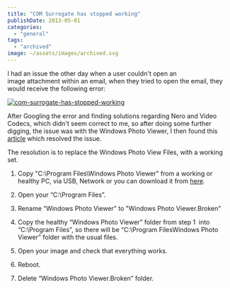 ```yaml
---
title: "COM Surrogate has stopped working"
publishDate: 2013-05-01
categories: 
  - "general"
tags: 
  - "archived"
image: ~/assets/images/archived.svg
---
```


I had an issue the other day when a user couldn't open an image attachment within an email, when they tried to open the email, they would receive the following error:

[![com-surrogate-has-stopped-working](/images/com-surrogate-has-stopped-working.png)](/images/com-surrogate-has-stopped-working/)

After Googling the error and finding solutions regarding Nero and Video Codecs, which didn't seem correct to me, so after doing some further digging, the issue was with the Windows Photo Viewer, I then found this [article](https://blog.nolar.info/com-surrogate-has-stopped-working-in-windows-photo-viewer/) which resolved the issue.

The resolution is to replace the Windows Photo View Files, with a working set.

1. Copy "C:\\Program Files\\Windows Photo Viewer" from a working or healthy PC, via USB, Network or you can download it from [here](https://sdrv.ms/17uSSOM).

2. Open your “C:\\Program Files”.

3. Rename “Windows Photo Viewer” to "Windows Photo Viewer.Broken"

4. Copy the healthy “Windows Photo Viewer” folder from step 1  into “C:\\Program Files”, so there will be “C:\\Program FilesWindows Photo Viewer” folder with the usual files.

5. Open your image and check that everything works.

6. Reboot.

7. Delete “Windows Photo Viewer.Broken” folder.
